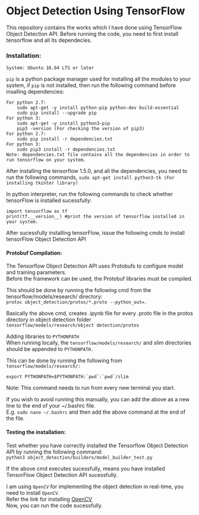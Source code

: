 # Object Detection Using TensorFlow  

This repository contains the works which I have done using TensorFlow Object Detection API. Before running the code, you need to first install tensorflow and all its dependecies.  

### Installation: ###

```System: Ubuntu 16.04 LTS or later```  

``pip`` is a python package manager used for installing all the modules to your system, if ``pip`` is not installed, then run the following command before insalling dependencies:  

```
For python 2.7:
	sudo apt-get -y install python-pip python-dev build-essential  
	sudo pip install --upgrade pip  
For python 3:  
	sudo apt-get -y install python3-pip  
	pip3 -version (For checking the version of pip3)  
For python 2.7:  
	sudo pip install -r dependencies.txt  
For python 3:  
	sudo pip3 install -r dependencies.txt  
Note: dependencies.txt file contains all the dependencies in order to run tensorflow on your system.  
```
After installing the tensorflow 1.5.0, and all the dependencies, you need to run the following commands,
	``sudo apt-get install python3-tk (For installing tkinter library)``  

In python interpreter, run the following commands to check whether tensorFlow is installed sucessfully:  
```
import tensorflow as tf
print(tf.__version__) #print the version of tensorflow installed in your system.
```
After sucessfully installing tensorFlow, issue the following cmds to install tensorFlow Object Detection API  

#### Protobuf Compilation: ####  
The Tensorflow Object Detection API uses Protobufs to configure model and training parameters.  
Before the framework can be used, the Protobuf libraries must be compiled.  

This should be done by running the following cmd from the tensorflow/models/research/ directory:  
``protoc object_detection/protos/*.proto --python_out=.``  

Basically the above cmd, creates .ipynb file for every .proto file in the protos directory in object detection folder  
``tensorflow/models/research/object detection/protos`` 

Adding libraries to ``PYTHONPATH``  
When running locally, the ``tensorflow/models/research/`` and slim directories should be appended to ``PYTHONPATH.``  

This can be done by running the following from ``tensorflow/models/research/:``  

``export PYTHONPATH=$PYTHONPATH:`pwd`:`pwd`/slim``  

Note: This command needs to run from every new terminal you start.  

If you wish to avoid running this manually, you can add the above as a new line to the end of your ~/.bashrc file.  
E.g. ``sudo nano ~/.bashrc`` and then add the above command at the end of the file.  

#### Testing the installation: ####  
Test whether you have correctly installed the Tensorflow Object Detection API by running the following command:  
``python3 object_detection/builders/model_builder_test.py``

If the above cmd executes sucessfully, means you have installed TensorFlow Object Detection API sucessfully.  

I am using ``OpenCV`` for implementing the object detection in real-time, you need to install ``OpenCV``.  
Refer the link for installing [OpenCV](https://www.pyimagesearch.com/2016/10/24/ubuntu-16-04-how-to-install-opencv/)  
Now, you can run the code sucessfully.  

